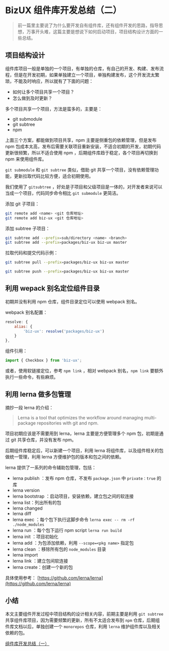 # BizUX 组件库开发总结（二）

> 前一篇里主要说了为什么要开发自有组件库，还有组件开发的思路，指导思想，万事开头难，这篇主要是想说下如何启动项目，项目结构设计方面的一些总结。

## 项目结构设计

组件库项目一般是单独的一个项目，有单独的仓库，有自己的开发、构建、发布流程，但是在开发初期，如果单独建立一个项目，单独构建发布，这个开发流太繁琐，不能及时响应，所以就有了下面的问题：

- 如何让多个项目共享一个项目？
- 怎么做到及时更新？

多个项目共享一个项目，方法是蛮多的，主要是：

- git submodule
- git subtree
- npm

上面三个方案，都能做到项目共享，npm 主要是侧重包的依赖管理，但是发布 npm 包成本太高，发布后需要关联项目重新安装，不适合初期的开发，初期代码更新很频繁，所以不适合使用 npm ，后期组件库趋于稳定，各个项目再切换到 npm 来使用组件库。

`git submodule` 和 `git subtree` 类似，借助 git 共享一个项目，没有依赖管理功能，更新拉取代码比较方便，适合初期使用。

我们使用了 `gitsubtree` ，好处是子项目和父级项目是一体的，对开发者来说可以当成一个项目，代码同步命令相比 `git submodule` 更简洁。


添加 git 子项目：

```bash static
git remote add <name> <git 仓库地址>
git remote add biz-ux <git 仓库地址>
```

添加 subtree 子项目：
```bash static
git subtree add --prefix=sub/directory <name> <branch>
git subtree add --prefix=packages/biz-ux biz-ux master
```

拉取代码和提交代码示例：
```bash static
git subtree pull --prefix=packages/biz-ux biz-ux master

git subtree push --prefix=packages/biz-ux biz-ux master
```

## 利用 wepack 别名定位组件目录

初期并没有利用 npm 仓库，组件目录定位可以使用 webpack 别名。

webpack 别名配置：

```js static
resolve: {
    alias: {
        'biz-ux': resolve('packages/biz-ux')
    }
},
```

组件引用：
```js static
import { Checkbox } from 'biz-ux';
```

或者，使用软链接定位，参考 `npm link` ，相对 webpack 别名，`npm link` 要额外执行一些命令，有些麻烦。

## 利用 lerna 做多包管理

摘抄一段 lerna 的介绍：

>Lerna is a tool that optimizes the workflow around managing multi-package repositories with git and npm.

项目初期应该是不需要用到 lerna，lerna 主要是方便管理多个 npm 包，初期是通过 git 共享仓库，并没有发布 npm。

后期组件库稳定后，可以新建一个项目，利用 lerna 将组件库，以及组件相关的包做统一管理，利用 lerna 方便维护包的版本和包之间的依赖。

lerna 提供了一系列的命令辅助包管理，包括：

- lerna publish ：发布 npm 仓库，不发布 `package.json` 中 `private：true` 的库
- lerna version
- lerna bootstrap ：启动项目，安装依赖，建立包之间的软连接
- lerna list：列出所有的包
- lerna changed
- lerna diff
- lerna exec ：每个包下执行这脚步命令 `lerna exec -- rm -rf ./node_modules`
- lerna run ：每个包下运行 npm script `lerna run build`
- lerna init ：项目初始化
- lerna add ：为包添加依赖，利用 `--scope=<pkg name>` 指定包
- lerna clean ：移除所有包的 `node_modules` 目录
- lerna import 
- lerna link ：建立包间软连接
- lerna create：创建一个新的包

具体使用参考： [https://github.com/lerna/lerna](https://github.com/lerna/lerna)

## 小结

本文主要组件开发过程中项目结构的设计相关内容，前期主要是利用 `git subtree` 共享组件库项目，因为需要频繁的更新，所有不太适合发布到 `npm` 仓库，后期组件库文档以后，单独创建一个 `monorepos` 仓库，利用 `lerna` 维护组件库以及相关依赖的包。

[组件库开发总结（一）](https://zhuanlan.zhihu.com/p/83582818)

